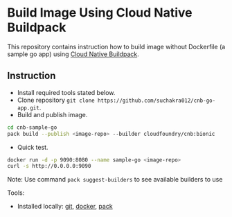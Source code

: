**Build Image Using Cloud Native Buildpack**
=====================
This repository contains instruction how to build image without Dockerfile (a sample go app) using [Cloud Native Buildpack](https://buildpacks.io/).

Instruction
-------------------------------------------

* Install required tools stated below.
* Clone repository `git clone https://github.com/suchakra012/cnb-go-app.git`.
* Build and publish image.
```sh
cd cnb-sample-go
pack build --publish <image-repo> --builder cloudfoundry/cnb:bionic
```
* Quick test.
```sh
docker run -d -p 9090:8080 --name sample-go <image-repo>
curl -s http://0.0.0.0:9090
```

Note: Use command `pack suggest-builders` to see available builders to use

Tools:
* Installed locally:
[git](https://www.atlassian.com/git/tutorials/install-git), [docker](https://hub.docker.com/search?type=edition&offering=community), [pack](https://buildpacks.io/docs/install-pack/)


